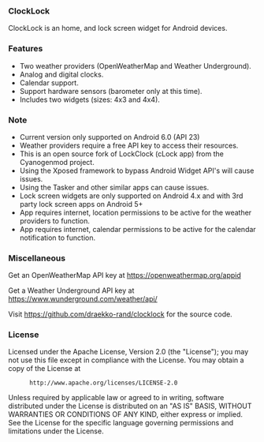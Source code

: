 ### ClockLock

ClockLock is an home, and lock screen widget for Android devices.
 

### Features

* Two weather providers (OpenWeatherMap and Weather Underground). 
* Analog and digital clocks. 
* Calendar support. 
* Support hardware sensors (barometer only at this time). 
* Includes two widgets (sizes: 4x3 and 4x4). 


### Note

* Current version only supported on Android 6.0 (API 23) 
* Weather providers require a free API key to access their resources. 
* This is an open source fork of LockClock (cLock app) from the Cyanogenmod project. 
* Using the Xposed framework to bypass Android Widget API's will cause issues. 
* Using the Tasker and other similar apps can cause issues. 
* Lock screen widgets are only supported on Android 4.x and with 3rd party lock screen apps on Android 5+ 
* App requires internet, location permissions to be active for the weather providers to function. 
* App requires internet, calendar  permissions to be active for the calendar notification to function. 

 
### Miscellaneous

Get an OpenWeatherMap API key at https://openweathermap.org/appid 

Get a Weather Underground API key at https://www.wunderground.com/weather/api/ 

Visit https://github.com/draekko-rand/clocklock for the source code. 

 
### License

Licensed under the Apache License, Version 2.0 (the "License");
you may not use this file except in compliance with the License.
You may obtain a copy of the License at

          http://www.apache.org/licenses/LICENSE-2.0

Unless required by applicable law or agreed to in writing, software
distributed under the License is distributed on an "AS IS" BASIS,
WITHOUT WARRANTIES OR CONDITIONS OF ANY KIND, either express or implied.
See the License for the specific language governing permissions and
limitations under the License.

